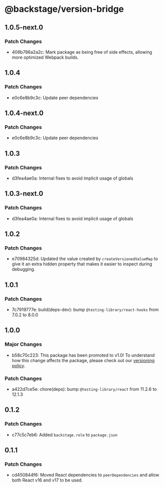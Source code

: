 # @backstage/version-bridge

## 1.0.5-next.0

### Patch Changes

- 406b786a2a2c: Mark package as being free of side effects, allowing more optimized Webpack builds.

## 1.0.4

### Patch Changes

- e0c6e8b9c3c: Update peer dependencies

## 1.0.4-next.0

### Patch Changes

- e0c6e8b9c3c: Update peer dependencies

## 1.0.3

### Patch Changes

- d3fea4ae0a: Internal fixes to avoid implicit usage of globals

## 1.0.3-next.0

### Patch Changes

- d3fea4ae0a: Internal fixes to avoid implicit usage of globals

## 1.0.2

### Patch Changes

- e70984325d: Updated the value created by `createVersionedValueMap` to give it an extra hidden property that makes it easier to inspect during debugging.

## 1.0.1

### Patch Changes

- 7c7919777e: build(deps-dev): bump `@testing-library/react-hooks` from 7.0.2 to 8.0.0

## 1.0.0

### Major Changes

- b58c70c223: This package has been promoted to v1.0! To understand how this change affects the package, please check out our [versioning policy](https://backstage.io/docs/overview/versioning-policy).

### Patch Changes

- a422d7ce5e: chore(deps): bump `@testing-library/react` from 11.2.6 to 12.1.3

## 0.1.2

### Patch Changes

- c77c5c7eb6: Added `backstage.role` to `package.json`

## 0.1.1

### Patch Changes

- cd450844f6: Moved React dependencies to `peerDependencies` and allow both React v16 and v17 to be used.
